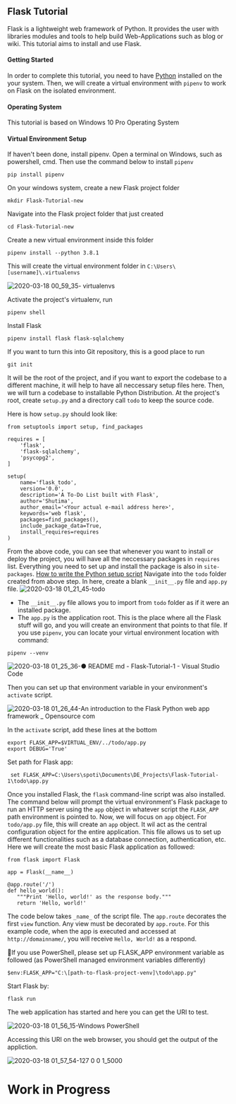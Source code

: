 ## Flask Tutorial
Flask is a lightweight web framework of Python. It provides the user with libraries modules and tools to help build Web-Applications such as blog or wiki. This tutorial aims to install and use Flask.
#### Getting Started
In order to complete this tutorial, you need to have [Python](https://www.python.org/downloads/) installed on the your system. Then, we will create a virtual environment with `pipenv` to work on Flask on the isolated environment.
#### Operating System
This tutorial is based on Windows 10 Pro Operating System
#### Virtual Environment Setup
If haven't been done, install pipenv. Open a terminal on Windows, such as powershell, cmd. Then use the command below to install `pipenv`
```
pip install pipenv
```
On your windows system, create a new Flask project folder
```
mkdir Flask-Tutorial-new
```
Navigate into the Flask project folder that just created
```
cd Flask-Tutorial-new
```
Create a new virtual environment inside this folder
```
pipenv install --python 3.8.1
```
This will create the virtual environment folder in `C:\Users\[username]\.virtualenvs`

![2020-03-18 00_59_35- virtualenvs](https://user-images.githubusercontent.com/57285863/76912322-c31b4380-68b3-11ea-83d9-747dcbd7e13a.png)

Activate the project's virtualenv, run
```
pipenv shell
```
Install Flask
```
pipenv install flask flask-sqlalchemy
```
If you want to turn this into Git repository, this is a good place to run
```
git init
```
It will be the root of the project, and if you want to export the codebase to a different machine, it will help to have all neccessary setup files here.
Then, we will turn a codebase to installable Python Distribution. At the project's root, create `setup.py` and a directory call `todo` to keep the source code.

Here is how `setup.py` should look like:
~~~~{.python}
from setuptools import setup, find_packages

requires = [
    'flask',
    'flask-sqlalchemy',
    'psycopg2',
]

setup(
    name='flask_todo',
    version='0.0',
    description='A To-Do List built with Flask',
    author='Shutima',
    author_email='<Your actual e-mail address here>',
    keywords='web flask',
    packages=find_packages(),
    include_package_data=True,
    install_requires=requires
)
~~~~
From the above code, you can see that whenever you want to install or deploy the project, you will have all the neccessary packages in `requires` list. Everything you need to set up and install the package is also in `site-packages`.
[How to write the Python setup script](https://docs.python.org/3/distutils/setupscript.html)
Navigate into the `todo` folder created from above step. In here, create a blank `__init__.py` file and `app.py` file.
![2020-03-18 01_21_45-todo](https://user-images.githubusercontent.com/57285863/76913300-e3003680-68b6-11ea-85ca-2684f9918d25.png)
- The `__init__.py` file allows you to import from `todo` folder as if it were an installed package.
- The `app.py` is the application root. This is the place where all the Flask stuff will go, and you will create an environment that points to that file. If you use `pipenv`, you can locate your virtual environment location with command:
```
pipenv --venv
```

![2020-03-18 01_25_36-● README md - Flask-Tutorial-1 - Visual Studio Code](https://user-images.githubusercontent.com/57285863/76913491-6ae64080-68b7-11ea-8c57-b023785a4bd2.png)

Then you can set up that environment variable in your environment's `activate` script.

![2020-03-18 01_26_44-An introduction to the Flask Python web app framework _ Opensource com](https://user-images.githubusercontent.com/57285863/76913610-c57f9c80-68b7-11ea-974e-55b3aad4287c.png)

In the `activate` script, add these lines at the bottom
```
export FLASK_APP=$VIRTUAL_ENV/../todo/app.py
export DEBUG='True'
```
Set path for Flask app:
```
 set FLASK_APP=C:\Users\spoti\Documents\DE_Projects\Flask-Tutorial-1\todo\app.py
 ```
 Once you installed Flask, the `flask` command-line script was also installed. The command below will prompt the virtual environment's Flask package to run an HTTP server using the `app` object in whatever script the `FLASK_APP` path environment is pointed to.
 Now, we will focus on `app` object. For `todo/app.py` file, this will create an `app` object. It wil act as the central configuration object for the entire application. This file allows us to set up different functionalities such as a database connection, authentication, etc.
 Here we will create the most basic Flask application as followed:
 ~~~~{.python}
from flask import Flask

app = Flask(__name__)

@app.route('/')
def hello_world():
    """Print 'Hello, world!' as the response body."""
    return 'Hello, world!'
~~~~
The code below takes `_name_` of the script file. The `app.route` decorates the first `view` function. Any view must be decorated by `app.route`. For this example code, when the app is executed and accessed at `http://domainname/`, you will receive `Hello, World!` as a respond.

📌If you use PowerShell, please set up FLASK_APP environment variable as followed (as PowerShell managed environment variables differently)
```
$env:FLASK_APP="C:\[path-to-flask-project-venv]\todo\app.py"
```
Start Flask by:
```
flask run
```
The web application has started and here you can get the URI to test.

![2020-03-18 01_56_15-Windows PowerShell](https://user-images.githubusercontent.com/57285863/76914861-cadee600-68bb-11ea-9aec-081e507f53f4.png)

Accessing this URI on the web browser, you should get the output of the appliction.

![2020-03-18 01_57_54-127 0 0 1_5000](https://user-images.githubusercontent.com/57285863/76914915-e8ac4b00-68bb-11ea-9a0d-22a01b3d53e9.png)

# Work in Progress